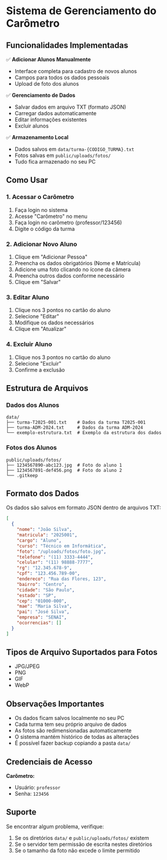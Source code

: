 # Sistema de Gerenciamento do Carômetro

## Funcionalidades Implementadas

✅ **Adicionar Alunos Manualmente**
- Interface completa para cadastro de novos alunos
- Campos para todos os dados pessoais
- Upload de foto dos alunos

✅ **Gerenciamento de Dados**
- Salvar dados em arquivo TXT (formato JSON)
- Carregar dados automaticamente
- Editar informações existentes
- Excluir alunos

✅ **Armazenamento Local**
- Dados salvos em `data/turma-{CODIGO_TURMA}.txt`
- Fotos salvas em `public/uploads/fotos/`
- Tudo fica armazenado no seu PC

## Como Usar

### 1. Acessar o Carômetro
1. Faça login no sistema
2. Acesse "Carômetro" no menu
3. Faça login no carômetro (professor/123456)
4. Digite o código da turma

### 2. Adicionar Novo Aluno
1. Clique em "Adicionar Pessoa"
2. Preencha os dados obrigatórios (Nome e Matrícula)
3. Adicione uma foto clicando no ícone da câmera
4. Preencha outros dados conforme necessário
5. Clique em "Salvar"

### 3. Editar Aluno
1. Clique nos 3 pontos no cartão do aluno
2. Selecione "Editar"
3. Modifique os dados necessários
4. Clique em "Atualizar"

### 4. Excluir Aluno
1. Clique nos 3 pontos no cartão do aluno
2. Selecione "Excluir"
3. Confirme a exclusão

## Estrutura de Arquivos

### Dados dos Alunos
```
data/
├── turma-T2025-001.txt    # Dados da turma T2025-001
├── turma-ADM-2024.txt     # Dados da turma ADM-2024
└── exemplo-estrutura.txt  # Exemplo da estrutura dos dados
```

### Fotos dos Alunos
```
public/uploads/fotos/
├── 1234567890-abc123.jpg  # Foto do aluno 1
├── 1234567891-def456.png  # Foto do aluno 2
└── .gitkeep
```

## Formato dos Dados

Os dados são salvos em formato JSON dentro de arquivos TXT:

```json
[
  {
    "nome": "João Silva",
    "matricula": "2025001",
    "cargo": "Aluno",
    "curso": "Técnico em Informática",
    "foto": "/uploads/fotos/foto.jpg",
    "telefone": "(11) 3333-4444",
    "celular": "(11) 98888-7777",
    "rg": "12.345.678-9",
    "cpf": "123.456.789-00",
    "endereco": "Rua das Flores, 123",
    "bairro": "Centro",
    "cidade": "São Paulo",
    "estado": "SP",
    "cep": "01000-000",
    "mae": "Maria Silva",
    "pai": "José Silva",
    "empresa": "SENAI",
    "ocorrencias": []
  }
]
```

## Tipos de Arquivo Suportados para Fotos

- JPG/JPEG
- PNG
- GIF
- WebP

## Observações Importantes

- Os dados ficam salvos localmente no seu PC
- Cada turma tem seu próprio arquivo de dados
- As fotos são redimensionadas automaticamente
- O sistema mantém histórico de todas as alterações
- É possível fazer backup copiando a pasta `data/`

## Credenciais de Acesso

**Carômetro:**
- Usuário: `professor`
- Senha: `123456`

## Suporte

Se encontrar algum problema, verifique:
1. Se os diretórios `data/` e `public/uploads/fotos/` existem
2. Se o servidor tem permissão de escrita nestes diretórios
3. Se o tamanho da foto não excede o limite permitido
